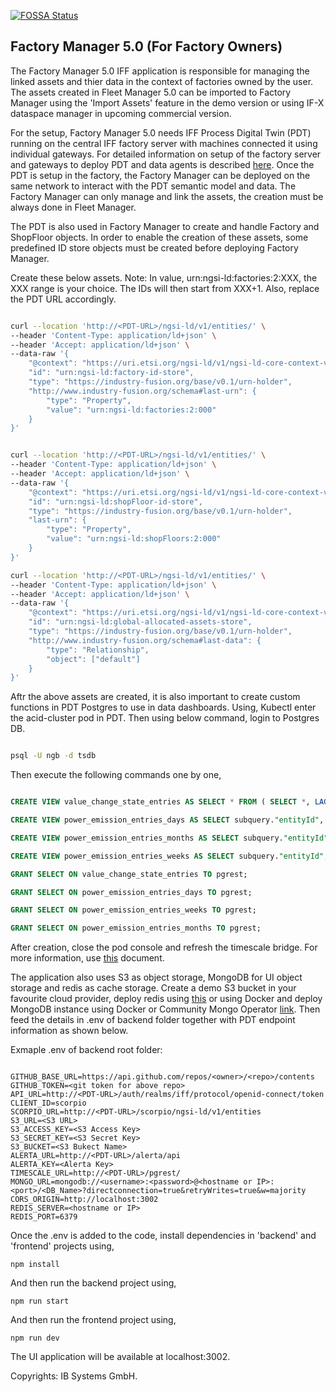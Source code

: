 [![FOSSA Status](https://app.fossa.com/api/projects/git%2Bgithub.com%2FIndustryFusion%2FFactoryManager5.0.svg?type=shield&issueType=license)](https://app.fossa.com/projects/git%2Bgithub.com%2FIndustryFusion%2FFactoryManager5.0?ref=badge_shield&issueType=license)


## Factory Manager 5.0 (For Factory Owners)

The Factory Manager 5.0 IFF application is responsible for managing the linked assets and thier data in the context of factories owned by the user. The assets created in Fleet Manager 5.0 can be imported to Factory Manager using the 'Import Assets' feature in the demo version or using IF-X dataspace manager in upcoming commercial version.

For the setup, Factory Manager 5.0 needs IFF Process Digital Twin (PDT) running on the central IFF factory server with machines connected it using individual gateways. For detailed information on setup of the factory server and gateways to deploy PDT and data agents is described [here](https://github.com/IndustryFusion/DigitalTwin/blob/main/wiki/setup/setup.md). Once the PDT is setup in the factory, the Factory Manager can be deployed on the same network to interact with the PDT semantic model and data. The Factory Manager can only manage and link the assets, the creation must be always done in Fleet Manager.

The PDT is also used in Factory Manager to create and handle Factory and ShopFloor objects. In order to enable the creation of these assets, some predefined ID store objects must be created before deploying Factory Manager. 

Create these below assets. Note: In value, urn:ngsi-ld:factories:2:XXX, the XXX range is your choice. The IDs will then start from XXX+1. Also, replace the PDT URL accordingly. 

```bash

curl --location 'http://<PDT-URL>/ngsi-ld/v1/entities/' \
--header 'Content-Type: application/ld+json' \
--header 'Accept: application/ld+json' \
--data-raw '{
    "@context": "https://uri.etsi.org/ngsi-ld/v1/ngsi-ld-core-context-v1.3.jsonld",
    "id": "urn:ngsi-ld:factory-id-store",
    "type": "https://industry-fusion.org/base/v0.1/urn-holder",
    "http://www.industry-fusion.org/schema#last-urn": {
        "type": "Property",
        "value": "urn:ngsi-ld:factories:2:000"
    }
}'


curl --location 'http://<PDT-URL>/ngsi-ld/v1/entities/' \
--header 'Content-Type: application/ld+json' \
--header 'Accept: application/ld+json' \
--data-raw '{
    "@context": "https://uri.etsi.org/ngsi-ld/v1/ngsi-ld-core-context-v1.3.jsonld",
    "id": "urn:ngsi-ld:shopFloor-id-store",
    "type": "https://industry-fusion.org/base/v0.1/urn-holder",
    "last-urn": {
        "type": "Property",
        "value": "urn:ngsi-ld:shopFloors:2:000"
    }
}'

curl --location 'http://<PDT-URL>/ngsi-ld/v1/entities/' \
--header 'Content-Type: application/ld+json' \
--header 'Accept: application/ld+json' \
--data-raw '{
    "@context": "https://uri.etsi.org/ngsi-ld/v1/ngsi-ld-core-context-v1.3.jsonld",
    "id": "urn:ngsi-ld:global-allocated-assets-store",
    "type": "https://industry-fusion.org/base/v0.1/urn-holder",
    "http://www.industry-fusion.org/schema#last-data": {
        "type": "Relationship",
        "object": ["default"]
    }
}'
```

Aftr the above assets are created, it is also important to create custom functions in PDT Postgres to use in data dashboards. Using, Kubectl enter the acid-cluster pod in PDT. Then using below command, login to Postgres DB.

```bash

psql -U ngb -d tsdb

```

Then execute the following commands one by one,

```sql

CREATE VIEW value_change_state_entries AS SELECT * FROM ( SELECT *, LAG(value) OVER (PARTITION BY "entityId" ORDER BY "observedAt" ASC) AS prev_value FROM entityhistory WHERE "attributeId"='http://www.industry-fusion.org/fields#machine-state' ) AS subquery WHERE value IS DISTINCT FROM prev_value;

CREATE VIEW power_emission_entries_days AS SELECT subquery."entityId", DATE_TRUNC('day', subquery.hour) AS day, SUM(subquery.average_power_consumption) AS total_power_consumption, SUM(subquery.average_power_consumption) * 0.485 AS total_carbon_emission FROM ( SELECT "entityId", DATE_TRUNC('hour', "observedAt") AS hour, AVG(CAST("value" AS FLOAT)) / 1000 AS average_power_consumption FROM entityhistory WHERE "attributeId" = 'http://www.industry-fusion.org/fields#power-consumption' GROUP BY "entityId", DATE_TRUNC('hour', "observedAt") ) AS subquery GROUP BY subquery."entityId", DATE_TRUNC('day', subquery.hour) ORDER BY day;

CREATE VIEW power_emission_entries_months AS SELECT subquery."entityId", DATE_TRUNC('month', subquery.hour) AS month, SUM(subquery.average_power_consumption) AS total_power_consumption, SUM(subquery.average_power_consumption) * 0.485 AS total_carbon_emission FROM ( SELECT "entityId", DATE_TRUNC('hour', "observedAt") AS hour, AVG(CAST("value" AS FLOAT)) / 1000 AS average_power_consumption FROM entityhistory WHERE "attributeId" = 'http://www.industry-fusion.org/fields#power-consumption' GROUP BY "entityId", DATE_TRUNC('hour', "observedAt") ) AS subquery GROUP BY subquery."entityId", DATE_TRUNC('month', subquery.hour) ORDER BY month;

CREATE VIEW power_emission_entries_weeks AS SELECT subquery."entityId", DATE_TRUNC('week', subquery.hour) AS week, SUM(subquery.average_power_consumption) AS total_power_consumption, SUM(subquery.average_power_consumption) * 0.485 AS total_carbon_emission FROM ( SELECT "entityId", DATE_TRUNC('hour', "observedAt") AS hour, AVG(CAST("value" AS FLOAT)) / 1000 AS average_power_consumption FROM entityhistory WHERE "attributeId" = 'http://www.industry-fusion.org/fields#power-consumption' GROUP BY "entityId", DATE_TRUNC('hour', "observedAt") ) AS subquery GROUP BY subquery."entityId", DATE_TRUNC('week', subquery.hour) ORDER BY week;

GRANT SELECT ON value_change_state_entries TO pgrest;

GRANT SELECT ON power_emission_entries_days TO pgrest;

GRANT SELECT ON power_emission_entries_weeks TO pgrest;

GRANT SELECT ON power_emission_entries_months TO pgrest;

```

After creation, close the pod console and refresh the timescale bridge. For more information, use [this](https://github.com/IndustryFusion/DigitalTwin/blob/main/wiki/setup/setup.md#pdt-endpoints) document.

The application also uses S3 as object storage, MongoDB for UI object storage and redis as cache storage. Create a demo S3 bucket in your favourite cloud provider, deploy redis using [this](https://github.com/OT-CONTAINER-KIT/redis-operator#quickstart) or using Docker and deploy MongoDB instance using Docker or Community Mongo Operator [link](https://github.com/mongodb/mongodb-kubernetes-operator/blob/master/docs/install-upgrade.md). Then feed the details in .env of backend folder together with PDT endpoint information as shown below.


Exmaple .env of backend root folder:

```

GITHUB_BASE_URL=https://api.github.com/repos/<owner>/<repo>/contents
GITHUB_TOKEN=<git token for above repo>
API_URL=http://<PDT-URL>/auth/realms/iff/protocol/openid-connect/token
CLIENT_ID=scorpio
SCORPIO_URL=http://<PDT-URL>/scorpio/ngsi-ld/v1/entities
S3_URL=<S3 URL>
S3_ACCESS_KEY=<S3 Access Key>
S3_SECRET_KEY=<S3 Secret Key>
S3_BUCKET=<S3 Bukect Name>
ALERTA_URL=http://<PDT-URL>/alerta/api
ALERTA_KEY=<Alerta Key>
TIMESCALE_URL=http://<PDT-URL>/pgrest/
MONGO_URL=mongodb://<username>:<password>@<hostname or IP>:<port>/<DB_Name>?directconnection=true&retryWrites=true&w=majority
CORS_ORIGIN=http://localhost:3002
REDIS_SERVER=<hostname or IP>
REDIS_PORT=6379

```

Once the .env is added to the code, install dependencies in 'backend' and 'frontend' projects using,

```
npm install
```

And then run the backend project using,

```
npm run start

```

And then run the frontend project using,

```
npm run dev

```

The UI application will be available at localhost:3002.

Copyrights: IB Systems GmbH.